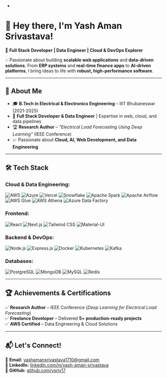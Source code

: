 -

# **👋 Hey there, I'm Yash Aman Srivastava!**  
🚀 **Full Stack Developer | Data Engineer | Cloud & DevOps Explorer**  

💡 Passionate about building **scalable web applications** and **data-driven solutions**. From **ERP systems** and **real-time finance apps** to **AI-driven platforms**, I bring ideas to life with **robust, high-performance software**.  

---

## **🚀 About Me**  
- 🎓 **B.Tech in Electrical & Electronics Engineering** – IIIT Bhubaneswar (2021-2025)  
- 💼 **Full Stack Developer & Data Engineer** | Expertise in web, cloud, and data pipelines  
- 🏆 **Research Author** – *"Electrical Load Forecasting Using Deep Learning"* (IEEE Conference)  
- 📈 Passionate about **Cloud, AI, Web Development, and Data Engineering**  

---

## **🛠 Tech Stack**  


### **Cloud & Data Engineering:**  
![AWS](https://img.shields.io/badge/-AWS-FF9900?style=for-the-badge&logo=amazon-aws&logoColor=white)  ![Azure](https://img.shields.io/badge/-Azure-0078D4?style=for-the-badge&logo=microsoft-azure&logoColor=white)  ![Vercel](https://img.shields.io/badge/-Vercel-000000?style=for-the-badge&logo=vercel&logoColor=white)  ![Snowflake](https://img.shields.io/badge/-Snowflake-29B5E8?style=for-the-badge&logo=snowflake&logoColor=white)  ![Apache Spark](https://img.shields.io/badge/-Apache_Spark-FEAA2D?style=for-the-badge&logo=apache-spark&logoColor=white)  ![Apache Airflow](https://img.shields.io/badge/-Apache_Airflow-017CEE?style=for-the-badge&logo=apache-airflow&logoColor=white)  ![AWS Glue](https://img.shields.io/badge/-AWS_Glue-FF9900?style=for-the-badge&logo=amazon-aws&logoColor=white)  ![AWS Athena](https://img.shields.io/badge/-AWS_Athena-232F3E?style=for-the-badge&logo=amazon-aws&logoColor=white)  ![Azure Data Factory](https://img.shields.io/badge/-Azure_Data_Factory-0078D4?style=for-the-badge&logo=microsoft-azure&logoColor=white)  

### **Frontend:**  
![React](https://img.shields.io/badge/-React-61DAFB?style=for-the-badge&logo=react&logoColor=white)  ![Next.js](https://img.shields.io/badge/-Next.js-000000?style=for-the-badge&logo=next.js)  ![Tailwind CSS](https://img.shields.io/badge/-Tailwind_CSS-38B2AC?style=for-the-badge&logo=tailwind-css&logoColor=white)  ![Material-UI](https://img.shields.io/badge/-Material--UI-007FFF?style=for-the-badge&logo=mui&logoColor=white)  

### **Backend & DevOps:**  
![Node.js](https://img.shields.io/badge/-Node.js-339933?style=for-the-badge&logo=node.js&logoColor=white)  ![Express.js](https://img.shields.io/badge/-Express.js-000000?style=for-the-badge&logo=express&logoColor=white)  ![Docker](https://img.shields.io/badge/-Docker-2496ED?style=for-the-badge&logo=docker&logoColor=white)  ![Kubernetes](https://img.shields.io/badge/-Kubernetes-326CE5?style=for-the-badge&logo=kubernetes&logoColor=white)  ![Kafka](https://img.shields.io/badge/-Kafka-231F20?style=for-the-badge&logo=apache-kafka&logoColor=white)  

### **Databases:**  
![PostgreSQL](https://img.shields.io/badge/-PostgreSQL-336791?style=for-the-badge&logo=postgresql&logoColor=white)  ![MongoDB](https://img.shields.io/badge/-MongoDB-47A248?style=for-the-badge&logo=mongodb&logoColor=white)  ![MySQL](https://img.shields.io/badge/-MySQL-4479A1?style=for-the-badge&logo=mysql&logoColor=white)  ![Redis](https://img.shields.io/badge/-Redis-DC382D?style=for-the-badge&logo=redis&logoColor=white)  


---


## **🏆 Achievements & Certifications**  
✅ **Research Author** – IEEE Conference (*Deep Learning for Electrical Load Forecasting*)  
✅ **Freelance Developer** – Delivered **5+ production-ready projects**  
✅ **AWS Certified** – Data Engineering & Cloud Solutions  

---

## **📬 Let's Connect!**  
📧 **Email:** [yashamansrivastava1710@gmail.com](mailto:yashamansrivastava1710@gmail.com)  
🔗 **LinkedIn:** [linkedin.com/in/yash-aman-srivastava](https://www.linkedin.com/in/yash-aman-srivastava-795253262/)  
🐙 **GitHub:** [github.com/ysriv17](https://github.com/ysriv17)  







